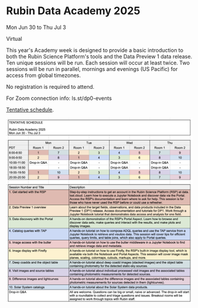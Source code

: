 # Rubin Data Academy 2025

Mon Jun 30 to Thu Jul 3

Virtual

This year's Academy week is designed to provide a basic introduction to both the Rubin Science Platform's tools and the Data Preview 1 data release. Ten unique sessions will be run. Each session will occur at least twice. Two sessions will be run in parallel, mornings and evenings (US Pacific) for access from global timezones.

No registration is required to attend.

For Zoom connection info: ls.st/dp0-events

[Tentative schedule](https://docs.google.com/spreadsheets/d/1SQCgruYEkav70H4RaCm-Fc3B-U28ZJyHX8lQNqe8s2g/edit?usp=sharing).

![image](tentative_schedule.png)

